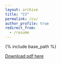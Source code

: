 ```yaml
---
layout: archive
title: "CV"
permalink: /cv/
author_profile: true
redirect_from:
  - /resume
---
```


{% include base_path %}

[Download pdf here](http://academicpages.github.io/files/CV_2022.pdf)

<!-- Education
======
* B.S. Computer Science with Year in Industry, University of Liverpool, 2021
* Ph.D in Computer Science, University of Glasgow, started 2021

Work experience
======
* 2019-2020: Wireless Software Engineer, Intel
  * Accelerating 5G Layer 1 algorithms on novel Intel architectures. 


Teaching
======
* 2020-2021: Student Demonstrator, University of Liverpool
  * Providing tutorials for a first-year module Foundations of Computer Science (COMP109) -->

 